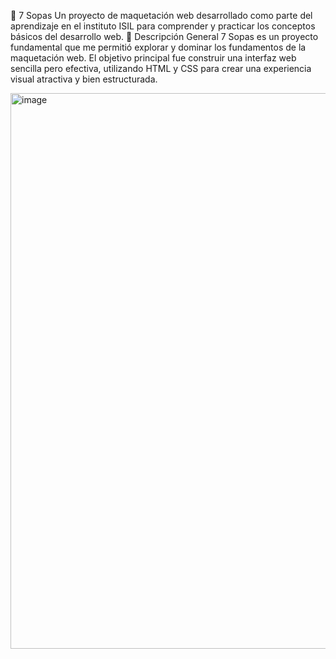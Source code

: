 🍜 7 Sopas
Un proyecto de maquetación web desarrollado como parte del aprendizaje en el instituto ISIL para comprender y practicar los conceptos básicos del desarrollo web.
🚀 Descripción General
7 Sopas es un proyecto fundamental que me permitió explorar y dominar los fundamentos de la maquetación web. El objetivo principal fue construir una interfaz web sencilla pero efectiva, utilizando HTML y CSS para crear una experiencia visual atractiva y bien estructurada.

<img width="1894" height="889" alt="image" src="https://github.com/user-attachments/assets/ead9169f-7c4e-47ae-b3d0-832e6158097e" />
